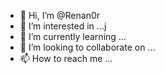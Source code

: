 - 👋 Hi, I’m @Renan0r
- 👀 I’m interested in ...j
- 🌱 I’m currently learning ...
- 💞️ I’m looking to collaborate on ...
- 📫 How to reach me ...

<!---
Renan0r/Renan0r is a ✨ special ✨ repository because its `README.md` (this file) appears on your GitHub profile.
You can click the Preview link to take a look at your changes.
--->
